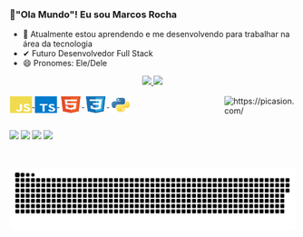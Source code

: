 ### 👋"Ola Mundo"! Eu sou Marcos Rocha

- 👀 Atualmente estou aprendendo e me desenvolvendo para trabalhar na área da tecnologia
- ✔ Futuro Desenvolvedor Full Stack 
- 😄 Pronomes: Ele/Dele

<div align="center">
  <a href="https://github.com/HedwingFallen">
  <img height="180em" src="https://github-readme-stats.vercel.app/api?username=HedwingFallen&show_icons=true&theme=gruvbox&include_all_commits=true&count_private=true"/>
  <img height="180em" src="https://github-readme-stats.vercel.app/api/top-langs/?username=HedwingFallen&layout=compact&langs_count=7&theme=gruvbox"/>
</div>
</div>
  
<div style="display: inline_block"><br>
  <img align="center" alt="Marcos-Js" height="30" width="40" src="https://raw.githubusercontent.com/devicons/devicon/master/icons/javascript/javascript-plain.svg">
  <img align="center" alt="Marcos-Ts" height="30" width="40" src="https://raw.githubusercontent.com/devicons/devicon/master/icons/typescript/typescript-plain.svg">
  <img align="center" alt="Marcos-HTML" height="30" width="40" src="https://raw.githubusercontent.com/devicons/devicon/master/icons/html5/html5-original.svg">
  <img align="center" alt="Marcos-CSS" height="30" width="40" src="https://raw.githubusercontent.com/devicons/devicon/master/icons/css3/css3-original.svg">
  <img align="center" alt="Marcos-Python" height="30" width="40" src="https://raw.githubusercontent.com/devicons/devicon/master/icons/python/python-original.svg">
   <a href="https://picasion.com/"><img img align="right" src="https://i.picasion.com/pic91/28b45e7044f070a376a809b3a3256ac0.gif" width="125" height="125" border="0" alt="https://picasion.com/" /></a><br /><a href="https://picasion.com/">
</div>
  
  ##
  
  <div>
     <a href="https://www.instagram.com/hedwing_fallen/" target="_blank"><img src="https://img.shields.io/badge/-Instagram-%23E4405F?style=for-the-badge&logo=instagram&logoColor=white" target="_blank"></a>
    <a href="https://twitter.com/wi_fallen" target="_blank"><img src="https://img.shields.io/badge/Twitter-1DA1F2?style=for-the-badge&logo=twitter&logoColor=white" target="_blank"></a>
    <a href="https://www.linkedin.com/in/marcos-rocha-passos-234b08208/" target="_blank"><img src="https://img.shields.io/badge/LinkedIn-0077B5?style=for-the-badge&logo=linkedin&logoColor=white" target="_blank"></a>
    <a href="https://www.facebook.com/HedwingFallen/" target="_blank"><img src="https://img.shields.io/badge/Facebook-1877F2?style=for-the-badge&logo=facebook&logoColor=white"_blank"></a>
    
  </div>
  
  ![Snake animation](https://github.com/HedwingFallen/HedwingFallen/blob/output/github-contribution-grid-snake.svg)
